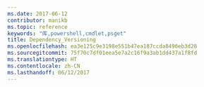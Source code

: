```yaml
---
ms.date: 2017-06-12
contributor: manikb
ms.topic: reference
keywords: "库,powershell,cmdlet,psget"
title: Dependency_Versioning
ms.openlocfilehash: ea3e125c9e3198e551b47ea187ccda8496eb3d28
ms.sourcegitcommit: 75f70c7df01eea5e7a2c16f9a3ab1dd437a1f8fd
ms.translationtype: HT
ms.contentlocale: zh-CN
ms.lasthandoff: 06/12/2017
---
```

